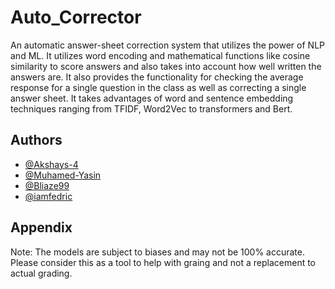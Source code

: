 # Auto_Corrector
An automatic answer-sheet correction system that utilizes the power of NLP and ML. It utilizes word encoding and mathematical functions like cosine similarity to score answers and also takes into account how well written the answers are.
It also provides the functionality for checking the average response for a single question in the class as well as correcting a single answer sheet.
It takes advantages of word and sentence embedding techniques ranging from TFIDF, Word2Vec to transformers and Bert.
## Authors

- [@Akshays-4](https://www.github.com/Akshays-4)
- [@Muhamed-Yasin](https://www.github.com/Muhamed-Yasin)
- [@Bliaze99](https://www.github.com/Blaize99)
- [@iamfedric](https://www.github.com/iamfedric)


## Appendix

Note: The models are subject to biases and may not be 100% accurate. Please consider this as a tool to help with graing and not a replacement to actual grading.

